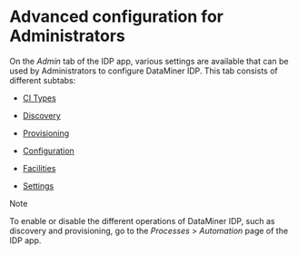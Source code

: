 # Advanced configuration for Administrators

On the *Admin* tab of the IDP app, various settings are available that can be used by Administrators to configure DataMiner IDP. This tab consists of different subtabs:

- [CI Types](CI_Types.md)

- [Discovery](Discovery.md)

- [Provisioning](Provisioning.md)

- [Configuration](Configuration.md)

- [Facilities](Facilities.md)

- [Settings](Settings.md)

> [!NOTE]
> To enable or disable the different operations of DataMiner IDP, such as discovery and provisioning, go to the *Processes* > *Automation* page of the IDP app.
>
